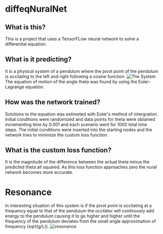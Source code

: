 # diffeqNuralNet


## What is this?
This is a project that uses a TensorFLow neural network to solve a differential equation.

## What is it predicting?
It is a physical system of a pendulum where the pivot point of the pendulum is occilating to the left and right following a cosine function.
![The System](https://imgur.com/a/M5x0Kcp)
The equation of motion of the angle theta was found by using the Euler–Lagrange equation.
## How was the network trained?
Solutions to the equation was estimeted with Euler's method of intergration. Initial conditions were randomized and data points for theta were obtained incrementing time by 0.001 and each scenario went for 1000 total time steps. The initial conditions were inserted into the starting nodes and the network tries to minimize the custom loss function.
## What is the custom loss function?
It is the magnitude of the difference between the actual theta minus the predicted theta all squared. As this loss function approaches zero the nural network becomes more accurate.

# Resonance
In interesting situation of this system is if the pivot point is occilating at a frequency equal to that of the pendulum the occilator will continously add energy to the pendulum causing it to go higher and higher until the frequency of the pendulum deviates from the small angle approximation of frequency (sqrt(g/L)). 
![resonance](https://imgur.com/V7oLyv3)
